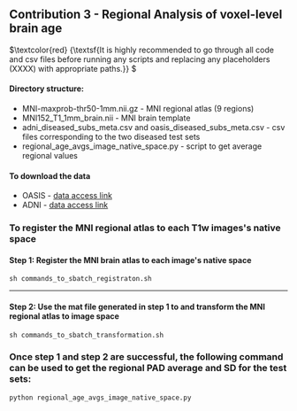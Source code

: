 ## Contribution 3 - Regional Analysis of voxel-level brain age

$\textcolor{red} {\textsf{It is highly recommended to go through all code and csv files before running any scripts and replacing any placeholders (XXXX) with appropriate paths.}} $ 

#### Directory structure:
* MNI-maxprob-thr50-1mm.nii.gz - MNI regional atlas (9 regions)
* MNI152_T1_1mm_brain.nii - MNI brain template 
* adni_diseased_subs_meta.csv and oasis_diseased_subs_meta.csv - csv files corresponding to the two diseased test sets
* regional_age_avgs_image_native_space.py - script to get average regional values

#### To download the data
* OASIS - [data access link](https://www.oasis-brains.org/)
* ADNI - [data access link](https://adni.loni.usc.edu/data-samples/access-data/)

### To register the MNI regional atlas to each T1w images's native space
#### Step 1: Register the MNI brain atlas to each image's native space
```
sh commands_to_sbatch_registraton.sh
```
***

#### Step 2: Use the mat file generated in step 1 to and transform the MNI regional atlas to image space
```
sh commands_to_sbatch_transformation.sh

```

### Once step 1 and step 2 are successful, the following command can be used to get the regional PAD average and SD for the test sets:
```
python regional_age_avgs_image_native_space.py

```
